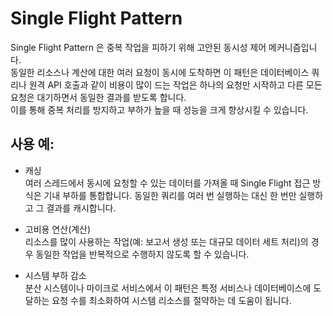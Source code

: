 # Single Flight Pattern
Single Flight Pattern 은 중복 작업을 피하기 위해 고안된 동시성 제어 메커니즘입니다.<br>
동일한 리소스나 계산에 대한 여러 요청이 동시에 도착하면 이 패턴은 데이터베이스 쿼리나 원격 API 호출과 같이 비용이 많이 드는 작업은 하나의 요청만 시작하고 다른 모든 요청은 대기하면서 동일한 결과를 받도록 합니다.<br>
이를 통해 중복 처리를 방지하고 부하가 높을 때 성능을 크게 향상시킬 수 있습니다.

## 사용 예:
- 캐싱<br>
여러 스레드에서 동시에 요청할 수 있는 데이터를 가져올 때 Single Flight 접근 방식은 기내 부하를 통합합니다. 동일한 쿼리를 여러 번 실행하는 대신 한 번만 실행하고 그 결과를 캐시합니다.

- 고비용 연산(계산)<br>
리소스를 많이 사용하는 작업(예: 보고서 생성 또는 대규모 데이터 세트 처리)의 경우 동일한 작업을 반복적으로 수행하지 않도록 할 수 있습니다.

- 시스템 부하 감소<br>
분산 시스템이나 마이크로 서비스에서 이 패턴은 특정 서비스나 데이터베이스에 도달하는 요청 수를 최소화하여 시스템 리소스를 절약하는 데 도움이 됩니다.

